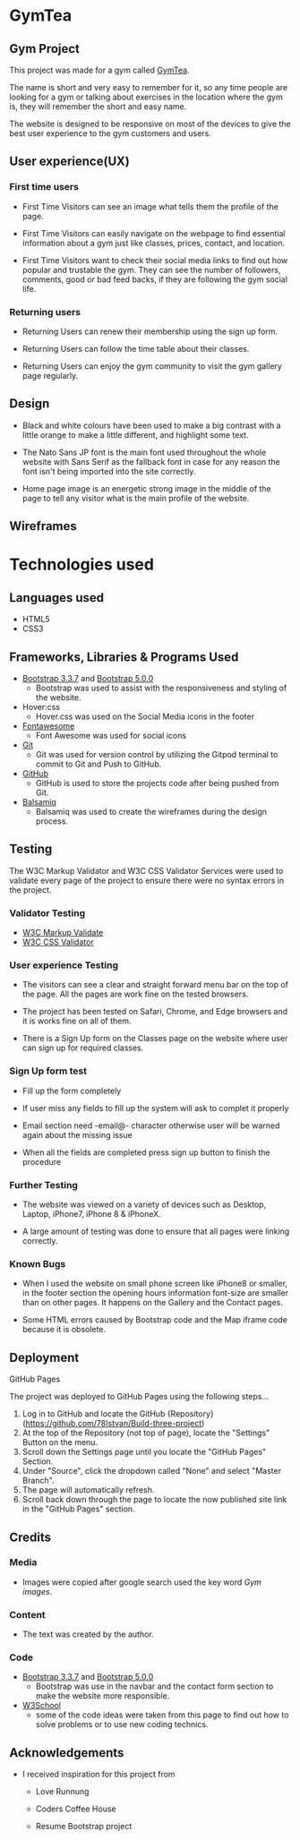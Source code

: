 # GymTea
## Gym Project

This project was made for a gym called [GymTea]( https://78istvan.github.io/Build-three-project/).

The name is short and very easy to remember for it, so any time people are looking for a gym or talking about exercises in the location where the gym is, they will remember the short and easy name.

The website is designed to be responsive on most of the devices to give the best user experience to the gym customers and users.

## User experience(UX)

### First time users

* First Time Visitors can see an image what tells them the profile of the page.

* First Time Visitors can easily navigate on the webpage to find essential information about a gym just like classes, prices, contact, and location.

* First Time Visitors want to check their social media links to find out how popular and trustable the gym. They can see the number of followers, comments, good or bad feed backs, if they are following the gym social life.

### Returning users

* Returning Users can renew their membership using the sign up form.

* Returning Users can follow the time table about their classes.

* Returning Users can enjoy the gym community to visit the gym gallery page regularly.

## Design 

* Black and white colours have been used to make a big contrast with a little orange to make a little different, and highlight some text.

* The Nato Sans JP font is the main font used throughout the whole website with Sans Serif as the fallback font in case for any reason the font isn't being imported into the site correctly.
 
* Home page image is an energetic strong image in the middle of the page to tell any visitor what is the main profile of the website.

## Wireframes 

# Technologies used

## Languages used 

* HTML5
* CSS3
## Frameworks, Libraries & Programs Used

* [Bootstrap 3.3.7](https://blog.getbootstrap.com/2016/07/25/bootstrap-3-3-7-released/) and [Bootstrap 5.0.0](https://getbootstrap.com/docs/5.0/getting-started/introduction/)
  * Bootstrap was used to assist with the responsiveness and styling of the website.
* Hover:css
  * Hover.css was used on the Social Media icons in the footer
* [Fontawesome](https://fontawesome.com/v4.7.0/)
  * Font Awesome was used for social icons
* [Git](https://gitpod.io/workspaces/)
  * Git was used for version control by utilizing the Gitpod terminal to commit to Git and Push to GitHub.
* [GitHub](https://github.com/)
  * GitHub is used to store the projects code after being pushed from Git.
* [Balsamiq](https://balsamiq.com/wireframes/?gclid=Cj0KCQjw0caCBhCIARIsAGAfuMww-ltoyDwB6ZrAlyHF7kvDAEL_HD6_6Wdy3yEckSbSgu3D-SvI5QcaAthnEALw_wcB)
  * Balsamiq was used to create the wireframes during the design process.
## Testing

The W3C Markup Validator and W3C CSS Validator Services were used to validate every page of the project to ensure there were no syntax errors in the project.

### Validator Testing

* [W3C Markup Validate](https://validator.w3.org/)
* [W3C CSS Validator](https://jigsaw.w3.org/css-validator/)

### User experience Testing

* The visitors can see a clear and straight forward menu bar on the top of the page. All the pages  are work fine on the tested browsers.

* The project has been tested on Safari, Chrome, and Edge browsers and it is works fine on all of them.

* There is a Sign Up form on the Classes page on the website where user can sign up for required classes.

### Sign Up form test

  * Fill up the form completely

  * If user miss any fields to fill up the system will ask to complet it properly

  * Email section need -email@- character otherwise user will be  warned again about the missing issue

  * When all the fields are completed press sign up button to finish the procedure

### Further Testing

  * The website was viewed on a variety of devices such as Desktop, Laptop, iPhone7, iPhone 8 & iPhoneX.

  * A large amount of testing was done to ensure that all pages were linking correctly.

  ### Known Bugs

   * When I used the website on small phone screen like iPhone8 or smaller, in the footer section the opening hours information font-size are smaller than on other pages. It happens on the Gallery and the Contact pages.

   * Some HTML errors caused by Bootstrap code and the Map iframe code because it is obsolete.

 ##  Deployment

GitHub Pages

The project was deployed to GitHub Pages using the following steps...

1. Log in to GitHub and locate the GitHub {Repository}(https://github.com/78Istvan/Build-three-project)
1. At the top of the Repository (not top of page), locate the "Settings" Button on the menu.
1. Scroll down the Settings page until you locate the "GitHub Pages" Section.
1. Under "Source", click the dropdown called "None" and select "Master Branch".
1. The page will automatically refresh.
1. Scroll back down through the page to locate the now published site link in the "GitHub Pages" section. 

## Credits 

### Media

* Images were copied after google search used the key word _Gym images_.

### Content

* The text was created by the author.

### Code

* [Bootstrap 3.3.7](https://blog.getbootstrap.com/2016/07/25/bootstrap-3-3-7-released/) and [Bootstrap 5.0.0](https://getbootstrap.com/docs/5.0/getting-started/introduction/)
  * Bootstrap was use in the navbar and the contact form section to make the website more responsible. 
* [W3School](https://www.w3schools.com/) 
   * some of the code ideas were taken from this page to find out how to solve problems or to use new coding technics.

## Acknowledgements

* I received inspiration for this project from 

  * Love Runnung

  * Coders Coffee House

  * Resume Bootstrap project